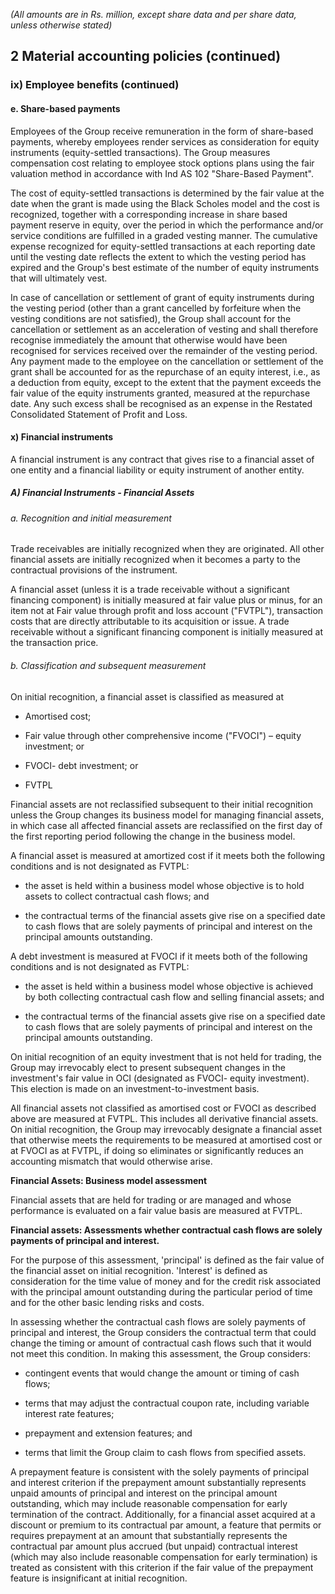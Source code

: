 *(All amounts are in Rs. million, except share data and per share data, unless otherwise stated)*

## 2 Material accounting policies (continued)

### ix) Employee benefits (continued)

#### e. Share-based payments

Employees of the Group receive remuneration in the form of share-based payments, whereby employees render services as consideration for equity instruments (equity-settled transactions). The Group measures compensation cost relating to employee stock options plans using the fair valuation method in accordance with Ind AS 102 "Share-Based Payment".

The cost of equity-settled transactions is determined by the fair value at the date when the grant is made using the Black Scholes model and the cost is recognized, together with a corresponding increase in share based payment reserve in equity, over the period in which the performance and/or service conditions are fulfilled in a graded vesting manner. The cumulative expense recognized for equity-settled transactions at each reporting date until the vesting date reflects the extent to which the vesting period has expired and the Group's best estimate of the number of equity instruments that will ultimately vest.

In case of cancellation or settlement of grant of equity instruments during the vesting period (other than a grant cancelled by forfeiture when the vesting conditions are not satisfied), the Group shall account for the cancellation or settlement as an acceleration of vesting and shall therefore recognise immediately the amount that otherwise would have been recognised for services received over the remainder of the vesting period. Any payment made to the employee on the cancellation or settlement of the grant shall be accounted for as the repurchase of an equity interest, i.e., as a deduction from equity, except to the extent that the payment exceeds the fair value of the equity instruments granted, measured at the repurchase date. Any such excess shall be recognised as an expense in the Restated Consolidated Statement of Profit and Loss.

#### x) Financial instruments

A financial instrument is any contract that gives rise to a financial asset of one entity and a financial liability or equity instrument of another entity.

##### A) Financial Instruments - Financial Assets

###### a. Recognition and initial measurement

Trade receivables are initially recognized when they are originated. All other financial assets are initially recognized when it becomes a party to the contractual provisions of the instrument.

A financial asset (unless it is a trade receivable without a significant financing component) is initially measured at fair value plus or minus, for an item not at Fair value through profit and loss account ("FVTPL"), transaction costs that are directly attributable to its acquisition or issue. A trade receivable without a significant financing component is initially measured at the transaction price.

###### b. Classification and subsequent measurement

On initial recognition, a financial asset is classified as measured at

- Amortised cost;

- Fair value through other comprehensive income ("FVOCI") – equity investment; or

- FVOCI- debt investment; or

- FVTPL

Financial assets are not reclassified subsequent to their initial recognition unless the Group changes its business model for managing financial assets, in which case all affected financial assets are reclassified on the first day of the first reporting period following the change in the business model.

A financial asset is measured at amortized cost if it meets both the following conditions and is not designated as FVTPL:

- the asset is held within a business model whose objective is to hold assets to collect contractual cash flows; and

- the contractual terms of the financial assets give rise on a specified date to cash flows that are solely payments of principal and interest on the principal amounts outstanding.

A debt investment is measured at FVOCI if it meets both of the following conditions and is not designated as FVTPL:

- the asset is held within a business model whose objective is achieved by both collecting contractual cash flow and selling financial assets; and

- the contractual terms of the financial assets give rise on a specified date to cash flows that are solely payments of principal and interest on the principal amounts outstanding.

On initial recognition of an equity investment that is not held for trading, the Group may irrevocably elect to present subsequent changes in the investment's fair value in OCI (designated as FVOCI- equity investment). This election is made on an investment-to-investment basis.

All financial assets not classified as amortised cost or FVOCI as described above are measured at FVTPL. This includes all derivative financial assets. On initial recognition, the Group may irrevocably designate a financial asset that otherwise meets the requirements to be measured at amortised cost or at FVOCI as at FVTPL, if doing so eliminates or significantly reduces an accounting mismatch that would otherwise arise.

**Financial Assets: Business model assessment**

Financial assets that are held for trading or are managed and whose performance is evaluated on a fair value basis are measured at FVTPL.

**Financial assets: Assessments whether contractual cash flows are solely payments of principal and interest.**

For the purpose of this assessment, 'principal' is defined as the fair value of the financial asset on initial recognition. 'Interest' is defined as consideration for the time value of money and for the credit risk associated with the principal amount outstanding during the particular period of time and for the other basic lending risks and costs.

In assessing whether the contractual cash flows are solely payments of principal and interest, the Group considers the contractual term that could change the timing or amount of contractual cash flows such that it would not meet this condition. In making this assessment, the Group considers:

- contingent events that would change the amount or timing of cash flows;

- terms that may adjust the contractual coupon rate, including variable interest rate features;

- prepayment and extension features; and

- terms that limit the Group claim to cash flows from specified assets.

A prepayment feature is consistent with the solely payments of principal and interest criterion if the prepayment amount substantially represents unpaid amounts of principal and interest on the principal amount outstanding, which may include reasonable compensation for early termination of the contract. Additionally, for a financial asset acquired at a discount or premium to its contractual par amount, a feature that permits or requires prepayment at an amount that substantially represents the contractual par amount plus accrued (but unpaid) contractual interest (which may also include reasonable compensation for early termination) is treated as consistent with this criterion if the fair value of the prepayment feature is insignificant at initial recognition.